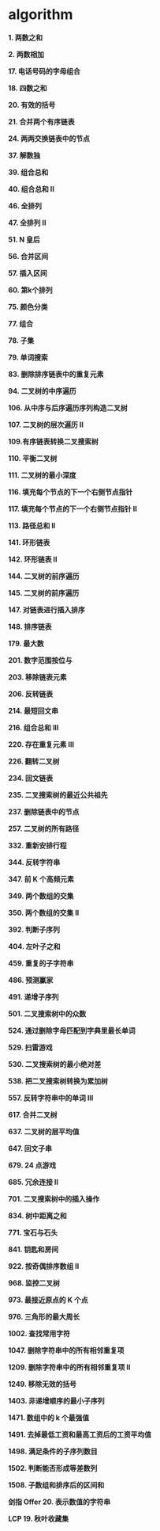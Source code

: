 # algorithm
**1. 两数之和**

**2. 两数相加**

**17. 电话号码的字母组合**

**18. 四数之和**

**20. 有效的括号**

**21. 合并两个有序链表**

**24. 两两交换链表中的节点**

**37. 解数独**

**39. 组合总和**

**40. 组合总和 II**

**46. 全排列**

**47. 全排列 II**

**51. N 皇后**

**56. 合并区间**

**57. 插入区间**

**60. 第k个排列**

**75. 颜色分类**

**77. 组合**

**78. 子集**

**79. 单词搜索**

**83. 删除排序链表中的重复元素**

**94. 二叉树的中序遍历**

**106. 从中序与后序遍历序列构造二叉树**

**107. 二叉树的层次遍历 II**

**109.有序链表转换二叉搜索树**

**110. 平衡二叉树**

**111. 二叉树的最小深度**

**116. 填充每个节点的下一个右侧节点指针**

**117. 填充每个节点的下一个右侧节点指针 II**

**113. 路径总和 II**

**141. 环形链表**

**142. 环形链表 II**

**144. 二叉树的前序遍历**

**145. 二叉树的前序遍历**

**147. 对链表进行插入排序**

**148. 排序链表**

**179. 最大数**

**201. 数字范围按位与**

**203. 移除链表元素**

**206. 反转链表**

**214. 最短回文串**

**216. 组合总和 III**

**220. 存在重复元素 III**

**226. 翻转二叉树**

**234. 回文链表**

**235. 二叉搜索树的最近公共祖先**

**237. 删除链表中的节点**

**257. 二叉树的所有路径**

**332. 重新安排行程**

**344. 反转字符串**

**347. 前 K 个高频元素**

**349. 两个数组的交集**

**350. 两个数组的交集 II**

**392. 判断子序列**

**404. 左叶子之和**

**459. 重复的子字符串**

**486. 预测赢家**

**491. 递增子序列**

**501. 二叉搜索树中的众数**

**524. 通过删除字母匹配到字典里最长单词**

**529. 扫雷游戏**

**530. 二叉搜索树的最小绝对差**

**538. 把二叉搜索树转换为累加树**

**557. 反转字符串中的单词 III**

**617. 合并二叉树**

**637. 二叉树的层平均值**

**647. 回文子串**

**679. 24 点游戏**

**685. 冗余连接 II**

**701. 二叉搜索树中的插入操作**

**834. 树中距离之和**

**771. 宝石与石头**

**841. 钥匙和房间**

**922. 按奇偶排序数组 II**

**968. 监控二叉树**

**973. 最接近原点的 K 个点**

**976. 三角形的最大周长**

**1002. 查找常用字符**

**1047. 删除字符串中的所有相邻重复项**

**1209. 删除字符串中的所有相邻重复项 II**

**1249. 移除无效的括号**

**1403. 非递增顺序的最小子序列**

**1471. 数组中的 k 个最强值**

**1491. 去掉最低工资和最高工资后的工资平均值**

**1498. 满足条件的子序列数目**

**1502. 判断能否形成等差数列**

**1508. 子数组和排序后的区间和**

**剑指 Offer 20. 表示数值的字符串**

**LCP 19. 秋叶收藏集**